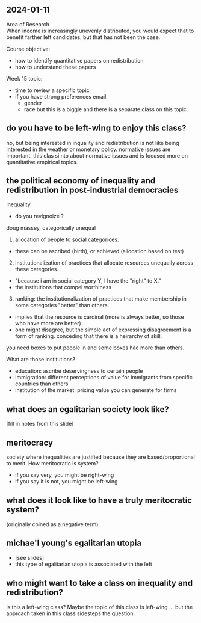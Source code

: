 ## 2024-01-11  

Area of Research  
When income is increasingly unevenly distributed, you would expect that to benefit farther left candidates, but that has not been the case. 

Course objective: 
- how to identify quantitative papers on redistribution 
- how to understand these papers 

Week 15 topic: 
- time to review a specific topic 
- if you have strong preferences email
    - gender
    - race but this is a biggie and there is a separate class on this topic. 

## do you have to be left-wing to enjoy this class? 
no, but being interested in inquality and redistribution is not like being interested in the weather or monetary policy.
normative issues are important. this clas si nto about normative issues and is focused more on quantitative empirical topics.

## the political economy of inequality and redistribution in post-industrial democracies

inequality
- do you revignoize ?

doug massey, categorically unequal
1. allocation of people to social categorices.
- these can be ascribed (birth), or achieved (allocation based on test)
2. institutionalization of practices that allocate resources unequally across these categories. 
- "because i am in social category Y, I have the "right" to X."
- the institutions that compel worthiness
3. ranking: the institutionalization of practices that make membership in some categories "better" than others.
- implies that the resource is cardinal (more is always better, so those who have more are better)
- one might disagree, but the simple act of expressing disagreement is a form of ranking. conceding that there is a heirarchy of skill. 

you need boxes to put people in and some boxes hae more than others. 

What are those institutions? 
- education: ascribe deservingness to certain people 
- immigration: different perceptions of value for immigrants from specific countries than others 
- institution of the market: pricing value you can generate for firms

## what does an egalitarian society look like?
[fill in notes from this slide]

## meritocracy
society where inequalities are justified because they are based/proportional to merit.
How meritocratic is system?
- if you say very, you might be right-wing
- if you say it is not, you might be left-wing

## what does it look like to have a truly meritocratic system?
(originally coined as a negative term)

## michae'l young's egalitarian utopia 
- [see slides]
- this type of egalitarian utopia is associated with the left 

## who might want to take a class on inequality and redistribution?
is this a left-wing class?
Maybe the topic of this class is left-wing ... but the approach taken in this class sidesteps the question.


